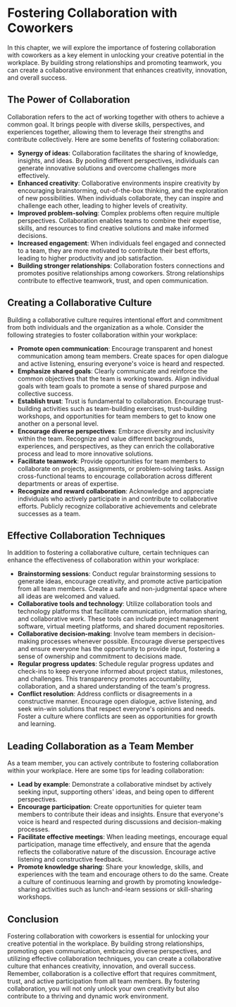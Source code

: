Fostering Collaboration with Coworkers
===============================================

In this chapter, we will explore the importance of fostering collaboration with coworkers as a key element in unlocking your creative potential in the workplace. By building strong relationships and promoting teamwork, you can create a collaborative environment that enhances creativity, innovation, and overall success.

**The Power of Collaboration**
------------------------------

Collaboration refers to the act of working together with others to achieve a common goal. It brings people with diverse skills, perspectives, and experiences together, allowing them to leverage their strengths and contribute collectively. Here are some benefits of fostering collaboration:

* **Synergy of ideas**: Collaboration facilitates the sharing of knowledge, insights, and ideas. By pooling different perspectives, individuals can generate innovative solutions and overcome challenges more effectively.
* **Enhanced creativity**: Collaborative environments inspire creativity by encouraging brainstorming, out-of-the-box thinking, and the exploration of new possibilities. When individuals collaborate, they can inspire and challenge each other, leading to higher levels of creativity.
* **Improved problem-solving**: Complex problems often require multiple perspectives. Collaboration enables teams to combine their expertise, skills, and resources to find creative solutions and make informed decisions.
* **Increased engagement**: When individuals feel engaged and connected to a team, they are more motivated to contribute their best efforts, leading to higher productivity and job satisfaction.
* **Building stronger relationships**: Collaboration fosters connections and promotes positive relationships among coworkers. Strong relationships contribute to effective teamwork, trust, and open communication.

**Creating a Collaborative Culture**
------------------------------------

Building a collaborative culture requires intentional effort and commitment from both individuals and the organization as a whole. Consider the following strategies to foster collaboration within your workplace:

* **Promote open communication**: Encourage transparent and honest communication among team members. Create spaces for open dialogue and active listening, ensuring everyone's voice is heard and respected.
* **Emphasize shared goals**: Clearly communicate and reinforce the common objectives that the team is working towards. Align individual goals with team goals to promote a sense of shared purpose and collective success.
* **Establish trust**: Trust is fundamental to collaboration. Encourage trust-building activities such as team-building exercises, trust-building workshops, and opportunities for team members to get to know one another on a personal level.
* **Encourage diverse perspectives**: Embrace diversity and inclusivity within the team. Recognize and value different backgrounds, experiences, and perspectives, as they can enrich the collaborative process and lead to more innovative solutions.
* **Facilitate teamwork**: Provide opportunities for team members to collaborate on projects, assignments, or problem-solving tasks. Assign cross-functional teams to encourage collaboration across different departments or areas of expertise.
* **Recognize and reward collaboration**: Acknowledge and appreciate individuals who actively participate in and contribute to collaborative efforts. Publicly recognize collaborative achievements and celebrate successes as a team.

**Effective Collaboration Techniques**
--------------------------------------

In addition to fostering a collaborative culture, certain techniques can enhance the effectiveness of collaboration within your workplace:

* **Brainstorming sessions**: Conduct regular brainstorming sessions to generate ideas, encourage creativity, and promote active participation from all team members. Create a safe and non-judgmental space where all ideas are welcomed and valued.
* **Collaborative tools and technology**: Utilize collaboration tools and technology platforms that facilitate communication, information sharing, and collaborative work. These tools can include project management software, virtual meeting platforms, and shared document repositories.
* **Collaborative decision-making**: Involve team members in decision-making processes whenever possible. Encourage diverse perspectives and ensure everyone has the opportunity to provide input, fostering a sense of ownership and commitment to decisions made.
* **Regular progress updates**: Schedule regular progress updates and check-ins to keep everyone informed about project status, milestones, and challenges. This transparency promotes accountability, collaboration, and a shared understanding of the team's progress.
* **Conflict resolution**: Address conflicts or disagreements in a constructive manner. Encourage open dialogue, active listening, and seek win-win solutions that respect everyone's opinions and needs. Foster a culture where conflicts are seen as opportunities for growth and learning.

**Leading Collaboration as a Team Member**
------------------------------------------

As a team member, you can actively contribute to fostering collaboration within your workplace. Here are some tips for leading collaboration:

* **Lead by example**: Demonstrate a collaborative mindset by actively seeking input, supporting others' ideas, and being open to different perspectives.
* **Encourage participation**: Create opportunities for quieter team members to contribute their ideas and insights. Ensure that everyone's voice is heard and respected during discussions and decision-making processes.
* **Facilitate effective meetings**: When leading meetings, encourage equal participation, manage time effectively, and ensure that the agenda reflects the collaborative nature of the discussion. Encourage active listening and constructive feedback.
* **Promote knowledge sharing**: Share your knowledge, skills, and experiences with the team and encourage others to do the same. Create a culture of continuous learning and growth by promoting knowledge-sharing activities such as lunch-and-learn sessions or skill-sharing workshops.

**Conclusion**
--------------

Fostering collaboration with coworkers is essential for unlocking your creative potential in the workplace. By building strong relationships, promoting open communication, embracing diverse perspectives, and utilizing effective collaboration techniques, you can create a collaborative culture that enhances creativity, innovation, and overall success. Remember, collaboration is a collective effort that requires commitment, trust, and active participation from all team members. By fostering collaboration, you will not only unlock your own creativity but also contribute to a thriving and dynamic work environment.
